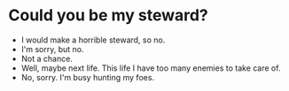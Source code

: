 # Could you be my steward?
- I would make a horrible steward, so no.
- I'm sorry, but no.
- Not a chance.
- Well, maybe next life. This life I have too many enemies to take care of.
- No, sorry. I'm busy hunting my foes.
